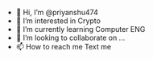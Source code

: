 - 👋 Hi, I’m @priyanshu474
- 👀 I’m interested in Crypto
- 🌱 I’m currently learning Computer ENG
- 💞️ I’m looking to collaborate on ...
- 📫 How to reach me Text me

<!---
priyanshu474/priyanshu474 is a ✨ special ✨ repository because its `README.md` (this file) appears on your GitHub profile.
You can click the Preview link to take a look at your changes.
--->
